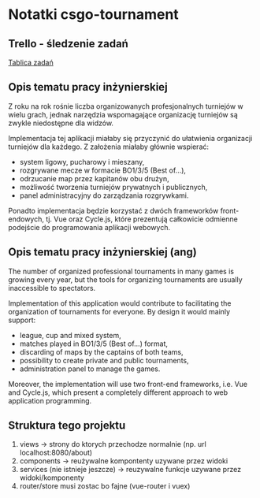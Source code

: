 # Notatki csgo-tournament

## Trello - śledzenie zadań

[Tablica zadań](https://trello.com/b/TVOeqq9D/thesis-project)

## Opis tematu pracy inżynierskiej

Z roku na rok rośnie liczba organizowanych profesjonalnych turniejów w wielu grach, jednak narzędzia wspomagające organizację turniejów są zwykle niedostępne dla widzów.

Implementacja tej aplikacji miałaby się przyczynić do ułatwienia organizacji turniejów dla każdego. Z założenia miałaby głównie wspierać:
- system ligowy, pucharowy i mieszany,
- rozgrywane mecze w formacie BO1/3/5 (Best of...),
- odrzucanie map przez kapitanów obu drużyn,
- możliwość tworzenia turniejów prywatnych i publicznych,
- panel administracyjny do zarządzania rozgrywkami.

Ponadto implementacja będzie korzystać z dwóch frameworków front-endowych, tj. Vue oraz Cycle.js, które prezentują całkowicie odmienne podejście do programowania aplikacji webowych.

## Opis tematu pracy inżynierskiej (ang)

The number of organized professional tournaments in many games is growing every year, but the tools for organizing tournaments are usually inaccessible to spectators.

Implementation of this application would contribute to facilitating the organization of tournaments for everyone. By design it would mainly support:
- league, cup and mixed system,
- matches played in BO1/3/5 (Best of...) format,
- discarding of maps by the captains of both teams,
- possibility to create private and public tournaments,
- administration panel to manage the games.

Moreover, the implementation will use two front-end frameworks, i.e. Vue and Cycle.js, which present a completely different approach to web application programming.

## Struktura tego projektu
1. views -> strony do ktorych przechodze normalnie (np. url localhost:8080/about)
2. components -> reużywalne kompontenty uzywane przez widoki
3. services (nie istnieje jeszcze) -> reuzywalne funkcje uzywane przez widoki/komponenty
4. router/store musi zostac bo fajne (vue-router i vuex)
